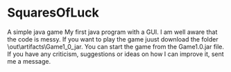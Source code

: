 # SquaresOfLuck
A simple java game
My first java program with a GUI. I am well aware that the code is messy. 
If you want to play the game juust download the folder \out\artifacts\Game1_0_jar.
You can start the game from the Game1.0.jar file. If you have any criticism, suggestions or ideas on how I can improve it,
sent me a message.
